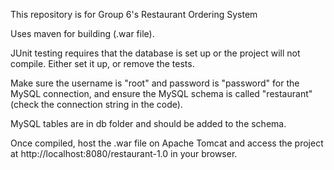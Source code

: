 This repository is for Group 6's Restaurant Ordering System

Uses maven for building (.war file).

JUnit testing requires that the database is set up or the project will not compile. Either set it up, or remove the tests.

Make sure the username is "root" and password is "password" for the MySQL connection, and ensure the MySQL schema is called "restaurant" (check the connection string in the code). 

MySQL tables are in db folder and should be added to the schema.

Once compiled, host the .war file on Apache Tomcat and access the project at http://localhost:8080/restaurant-1.0 in your browser.
